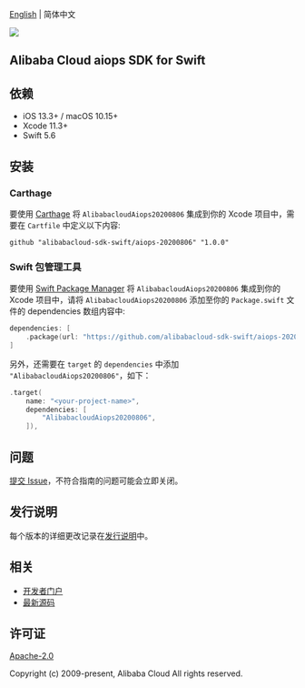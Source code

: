 [English](README.md) | 简体中文

![](https://aliyunsdk-pages.alicdn.com/icons/AlibabaCloud.svg)

## Alibaba Cloud aiops SDK for Swift

## 依赖

- iOS 13.3+ / macOS 10.15+
- Xcode 11.3+
- Swift 5.6

## 安装

### Carthage

要使用 [Carthage](https://github.com/Carthage/Carthage) 将 `AlibabacloudAiops20200806` 集成到你的 Xcode 项目中，需要在 `Cartfile` 中定义以下内容:

```ogdl
github "alibabacloud-sdk-swift/aiops-20200806" "1.0.0"
```

### Swift 包管理工具

要使用 [Swift Package Manager](https://swift.org/package-manager/) 将 `AlibabacloudAiops20200806` 集成到你的 Xcode 项目中，请将 `AlibabacloudAiops20200806` 添加至你的 `Package.swift` 文件的 dependencies 数组内容中:

```swift
dependencies: [
    .package(url: "https://github.com/alibabacloud-sdk-swift/aiops-20200806.git", from: "1.0.0")
]
```

另外，还需要在 `target` 的 `dependencies` 中添加 `"AlibabacloudAiops20200806"`，如下：

```swift
.target(
    name: "<your-project-name>",
    dependencies: [
        "AlibabacloudAiops20200806",
    ]),
```

## 问题

[提交 Issue](https://github.com/alibabacloud-sdk-swift/aiops-20200806/issues/new)，不符合指南的问题可能会立即关闭。

## 发行说明

每个版本的详细更改记录在[发行说明](./ChangeLog.txt)中。

## 相关

* [开发者门户](https://next.api.aliyun.com/home)
* [最新源码](https://github.com/alibabacloud-sdk-swift/aiops-20200806)

## 许可证

[Apache-2.0](http://www.apache.org/licenses/LICENSE-2.0)

Copyright (c) 2009-present, Alibaba Cloud All rights reserved.
